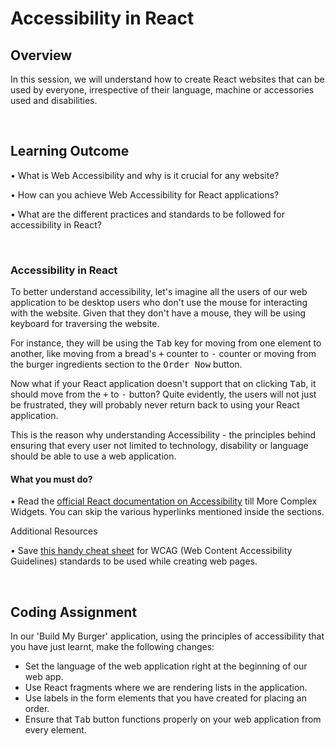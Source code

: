 ﻿# **Accessibility in React**

## Overview

In this session, we will understand how to create React websites that can be used by everyone, irrespective of their language, machine or accessories used and disabilities.

<br />

## Learning Outcome

•	What is Web Accessibility and why is it crucial for any website?

•	How can you achieve Web Accessibility for React applications?

•	What are the different practices and standards to be followed for accessibility in React?  

<br />

### Accessibility in React

To better understand accessibility, let's imagine all the users of our web application to be desktop users who don't use the mouse for interacting with the website. Given that they don't have a mouse, they will be using keyboard for traversing the website. 

For instance, they will be using the <kbd>Tab</kbd> key for moving from one element to another, like moving from a bread's <kbd>+</kbd> counter to <kbd>-</kbd> counter or moving from the burger ingredients section to the <kbd>Order Now</kbd> button. 

Now what if your React application doesn't support that on clicking <kbd>Tab</kbd>, it should move from the <kbd>+</kbd> to <kbd>-</kbd> button? Quite evidently, the users will not just be frustrated, they will probably never return back to using your React application.

This is the reason why understanding Accessibility - the principles behind ensuring that every user not limited to technology, disability or language should be able to use a web application. 

#### What you must do?

•	Read the [official React documentation on Accessibility](https://reactjs.org/docs/accessibility.html) till More Complex Widgets. You can skip the various hyperlinks mentioned inside the sections. 


Additional Resources

•	Save [this handy cheat sheet](https://www.wuhcag.com/wcag-checklist/) for WCAG (Web Content Accessibility Guidelines) standards to be used while creating web pages. 

<br />

## Coding Assignment

In our 'Build My Burger' application, using the principles of accessibility that you have just learnt, make the following changes:

- Set the language of the web application right at the beginning of our web app.
- Use React fragments where we are rendering lists in the application.
- Use labels in the form elements that you have created for placing an order.
- Ensure that <kbd>Tab</kbd> button functions properly on your web application from every element.
